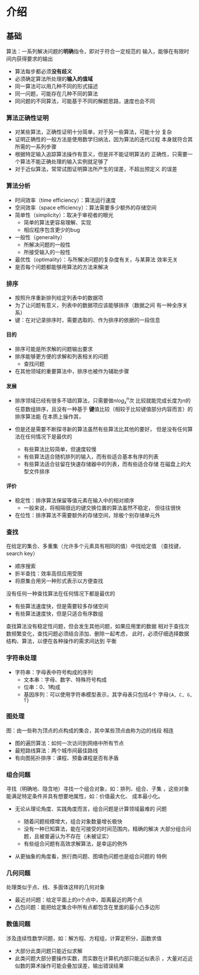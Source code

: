#	介绍

##	基础

算法：一系列解决问题的**明确**指令，即对于符合一定规范的
输入，能够在有限时间内获得要求的输出

-	算法每步都必须**没有歧义**
-	必须确定算法所处理的**输入的值域**
-	同一算法可以用几种不同的形式描述
-	同一问题，可能存在几种不同的算法
-	同问题的不同算法，可能基于不同的解题思路，速度也会不同

###	算法正确性证明

-	对某些算法，正确性证明十分简单，对于另一些算法，可能十分
	复杂
-	证明正确性的一般方法是使用数学归纳法，因为算法的迭代过程
	本身就符合其所需的一系列步骤
-	根据特定输入追踪算法操作有意义，但是并不能证明算法的
	正确性，只需要一个算法不能正确处理的输入实例就足够了
-	对于近似算法，常常试图证明算法所产生的误差，不超出预定义
	的误差

###	算法分析

-	时间效率（time efficiency）：算法运行速度
-	空间效率（space efficiency）：算法需要多少额外的存储空间
-	简单性（simplicity）：取决于审视者的眼光
	-	简单的算法更容易理解、实现
	-	相应程序包含更少的bug
-	一般性（generality）
	-	所解决问题的一般性
	-	所接受输入的一般性
-	最优性（optimality）：与所解决问题的复杂度有关，与某算法
	效率无关
-	是否每个问题都能够用算法的方法来解决

###	排序

-	按照升序重新排列给定列表中的数据项
-	为了让问题有意义，列表中的数据项应该能够排序（数据之间
	有一种全序关系）
-	键：在对记录排序时，需要选取的、作为排序的依据的一段信息

####	目的

-	排序可能是所求解的问题输出要求
-	排序能够更方便的求解和列表相关的问题
	-	查找问题
-	在其他领域的重要算法中，排序也被作为辅助步骤

####	发展

-	排序领域已经有很多不错的算法，只需要做$nlog_{x}^{n}$次
	比较就能完成长度为$n$的任意数组排序，且没有一种基于
	**键**值比较（相较于比较键值部分内容而言）的排序算法能
	在本质上操作其，

-	但是还是需要不断探寻新的算法虽然有些算法比其他的要好，
	但是没有任何算法在任何情况下是最优的
	-	有些算法比较简单，但速度较慢
	-	有些算法适合随机排列的输入，而有些适合基本有序的列表
	-	有些算法适合驻留在快速存储器中的列表，而有些适合存储
		在磁盘上的大型文件排序

####	评价

-	稳定性：排序算法保留等值元素在输入中的相对顺序
	-	一般来说，将相隔很远的键交换位置的算法虽然不稳定，
		但往往很快
-	在位性：排序算法不需要额外的存储空间，除极个别存储单元外

###	查找

在给定的集合、多重集（允许多个元素具有相同的值）中找给定值
（查找键，search key）

-	顺序搜索
-	折半查找：效率高但应用受限
-	将原集合用另一种形式表示以方便查找

没有任何一种查找算法在任何情况下都是最优的

-	有些算法速度快，但是需要较多存储空间
-	有些算法速度快，但是只适合有序数组

查找算法没有稳定性问题，但会发生其他问题，如果应用里的数据
相对于查找次数频繁变化，查找问题必须结合添加、删除一起考虑，
此时，必须仔细选择数据结构、算法，以便在各种操作的需求间达到
平衡

###	字符串处理

-	字符串：字母表中符号构成的序列
	-	文本串：字母、数字、特殊符号构成
	-	位串：0、1构成
	-	基因序列：可以使用字符串模型表示，其字母表只包括4个
		字母`{A, C, G, T}`

###	图处理

图：由一些称为顶点的点构成的集合，其中某些顶点由称为边的线段
相连

-	图的遍历算法：如何一次访问到网络中所有节点
-	最短路线算法：两个城市间最佳路线
-	有向图拓扑排序：课程、预备课程是否有矛盾

###	组合问题

寻找（明确地、隐含地）寻找一个组合对象，如：排列、组合、子集
，这些对象能满足特定条件并具有想要地属性，如：价值最大化、
成本最小化。

-	无论从理论角度、实践角度而言，组合问题是计算领域最难的
	问题
	-	随着问题规模增大，组合对象数量增长极快
	-	没有一种已知算法，能在可接受的时间范围内，精确的解决
		大部分组合问题，且被普遍认为不存在（未被证实）
	-	有些组合问题有高效求解算法，是幸运的例外

-	从更抽象的角度看，旅行商问题、图填色问题也是组合问题的
	特例

###	几何问题

处理类似于点、线、多面体这样的几何对象

-	最近对问题：给定平面上的n个点中，距离最近的两个点
-	凸包问题：能把给定集合中所有点都包含在里面的最小凸多边形

###	数值问题

涉及连续性数学问题，如：解方程、方程组，计算定积分，函数求值

-	大部分此类问题只能近似求解
-	此类问题大部分要操作实数，而实数在计算机内部只能近似表示
	，大量对近近似数的算术操作可能会叠加误差，输出错误结果




